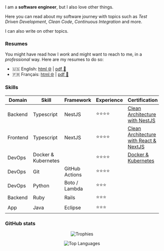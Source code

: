 I am a **software engineer**, but I also love other things.

Here you can read about my software journey with topics such as _Test Driven
Development_, _Clean Code_, _Continuous Integration_ and more.

I can also write on other topics.

### Resumes

You might have read how I _work_ and might want to reach to me, in a
_professional_ way. Here are my resumes to do so:

- 🇺🇸 English:
  [html 🌐](https://kinfoo.fr/data/kevin_kin-foo_en.html) |
  [pdf 🔖](https://kinfoo.fr/data/kevin_kin-foo_en.pdf)
- 🇫🇷 Français:
  [html 🌐](https://kinfoo.fr/data/kevin_kin-foo_fr.html) |
  [pdf 🔖](https://kinfoo.fr/data/kevin_kin-foo_fr.pdf)

### Skills

| Domain   | Skill               | Framework      | Experience | Certification                                                                              |
| -------- | ------------------- | -------------- | ---------- | ------------------------------------------------------------------------------------------ |
| Backend  | Typescript          | NestJS         | ⭐⭐⭐⭐   | [Clean Architecture with NestJS](https://kinfoo.fr/certifications/2024_nestjs.pdf)         |
| Frontend | Typescript          | NextJS         | ⭐⭐⭐⭐   | [Clean Architecture with React & NextJS](https://kinfoo.fr/certifications/2024_nextjs.pdf) |
| DevOps   | Docker & Kubernetes |                | ⭐⭐⭐⭐   | [Docker & Kubernetes](https://kinfoo.fr/certifications/2022_kube.pdf)                      |
| DevOps   | Git                 | GitHub Actions | ⭐⭐⭐⭐   |                                                                                            |
| DevOps   | Python              | Boto / Lambda  | ⭐⭐⭐     |                                                                                            |
| Backend  | Ruby                | Rails          | ⭐⭐⭐     |                                                                                            |
| App      | Java                | Eclipse        | ⭐⭐⭐     |                                                                                            |

### GitHub stats

<div align="center">

![Trophies](https://github-profile-trophy.vercel.app/?username=KINFOO&no-frame=true&column=5&row=2)

![Top Languages](https://github-readme-stats.vercel.app/api/top-langs/?username=KINFOO&show_icons=true&hide_border=true&layout=compact)

</div>
